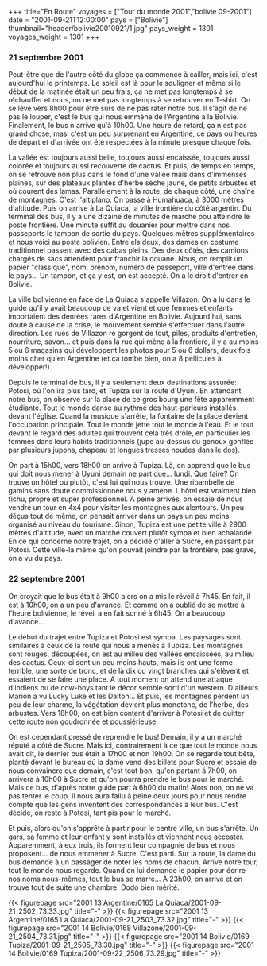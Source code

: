 +++
title="En Route"
voyages = ["Tour du monde 2001","bolivie 09-2001"]
date = "2001-09-21T12:00:00"
pays = ["Bolivie"]
thumbnail="header/bolivie20010921/1.jpg"
pays_weight = 1301
voyages_weight = 1301
+++
### 21 septembre 2001

Peut-être que de l'autre côté du globe ça commence à cailler, mais ici, c'est 
aujourd'hui le printemps. Le soleil est là pour le souligner et même si le début 
de la matinée était un peu frais, ça ne met pas longtemps à se réchauffer et 
nous, on ne met pas longtemps à se retrouver en T-shirt. On se lève vers 8h00 
pour être sûrs de ne pas rater notre bus. Il s'agit de ne pas le louper, c'est 
le bus qui nous emmène de l'Argentine &agrave; la Bolivie. Finalement, le bus 
n'arrive qu'à 10h00. Une heure de retard, ça n'est pas grand chose, masi c'est 
un peu surprenant en Argentine, ce pays où heures de départ et d'arrivée ont 
été respectées à la minute presque chaque fois. 

La vallée est toujours aussi belle, toujours aussi encaissée, toujours aussi 
colorée et toujours aussi recouverte de cactus. Et puis, de temps en temps, 
on se retrouve non plus dans le fond d'une vallée mais dans d'immenses plaines, 
sur des plateaux plantés d'herbe sèche jaune, de petits arbustes et où courent 
des lamas. Parallèlement à la route, de chaque côté, une chaîne de montagnes. 
C'est l'altiplano. On passe à Humahuaca, à 3000 mètres d'altitude. Puis on arrive 
à La Quiaca, la ville frontière du côté argentin. Du terminal des bus, il y 
a une dizaine de minutes de marche pou atteindre le poste frontière. Une minute 
suffit au douanier pour mettre dans nos passeports le tampon de sortie du pays. 
Quelques mètres supplémentaires et nous voici au poste bolivien. Entre els deux, 
des dames en costume traditionnel passent avec des cabas pleins. Des deux côtés, 
des camions chargés de sacs attendent pour franchir la douane. Nous, on remplit 
un papier "classique", nom, prénom, numéro de passeport, ville d'entrée dans 
le pays... Un tampon, et ça y est, on est accepté. On a le droit d'entrer en 
Bolivie.

La ville bolivienne en face de La Quiaca s'appelle Villazon. On a lu dans le 
guide qu'il y avait beaucoup de va et vient et que femmes et enfants importaient 
des denrées rares d'Argentine en Bolivie. Aujourd'hui, sans doute à cause de 
la crise, le mouvement semble s'effectuer dans l'autre direction. Les rues de 
Villazon re gorgent de tout, piles, produits d'entretien, nourriture, savon... 
et puis dans la rue qui mène à la frontière, il y a au moins 5 ou 6 magasins 
qui développent les photos pour 5 ou 6 dollars, deux fois moins cher qu'en Argentine 
(et ça tombe bien, on a 8 pellicules à développer!).

Depuis le terminal de bus, il y a seulement deux destinations assurée: Potosi, 
oú l'on ira plus tard, et Tupiza sur la route d'Uyuni. En attendant notre bus, 
on observe sur la place de ce gros bourg une fête apparemment étudiante. Tout 
le monde danse au rythme des haut-parleurs installés devant l'église. Quand 
la musique s'arrête, la fontaine de la place devient l'occupation principale. 
Tout le monde jette tout le monde à l'eau. Et le tout devant le regard des adultes 
qui trouvent cela très drôle, en particulier les femmes dans leurs habits traditionnels 
(jupe au-dessus du genoux gonflée par plusieurs jupons, chapeau et longues tresses 
nouées dans le dos).

On part à 15h00, vers 18h00 on arrive à Tupiza. Là, on apprend que le bus qui 
doit nous mener à Uyuni demain ne part que... lundi. Que faire? On trouve un 
hôtel ou plutôt, c'est lui qui nous trouve. Une ribambelle de gamins sans doute 
commissionnée nous y amène. L'hôtel est vraiment bien fichu, propre et super 
professionnel. A peine arrivés, on essaie de nous vendre un tour en 4x4 pour 
visiter les montagnes aux alentours. Un peu déçus tout de même, on pensait arriver 
dans un pays un peu moins organisé au niveau du tourisme. Sinon, Tupiza est 
une petite ville à 2900 mètres d'altitude, avec un marché couvert plutôt sympa 
et bien achalandé. En ce qui concerne notre trajet, on a décidé d'aller à Sucre, 
en passant par Potosi. Cette ville-là même qu'on pouvait joindre par la frontière, 
pas grave, on a vu du pays. 

### 22 septembre 2001

On croyait que le bus était à 9h00 alors on a mis le réveil à 7h45. En fait, 
il est à 10h00, on a un peu d'avance. Et comme on a oublié de se mettre à l'heure 
bolivienne, le réveil a en fait sonné à 6h45. On a beaucoup d'avance... 

Le début du trajet entre Tupiza et Potosi est sympa. Les paysages sont similaires 
à ceux de la route qui nous a menés à Tupiza. Les montagnes sont rouges, découpées, 
on est au milieu des vallées encaissées, au milieu des cactus. Ceux-ci sont 
un peu moins hauts, mais ils ont une forme terrible, une sorte de tronc, et 
de là dix ou vingt branches qui s'élèvent et essaient de se faire une place. 
A tout moment on attend une attaque d'indiens ou de cow-boys tant le décor semble 
sorti d'un western. D'ailleurs Marion a vu Lucky Luke et les Dalton... Et puis, 
les montagnes perdent un peu de leur charme, la végétation devient plus monotone, 
de l'herbe, des arbustes. Vers 18h00, on est bien content d'arriver à Potosi 
et de quitter cette route non goudronnée et poussiérieuse.

On est cependant pressé de reprendre le bus! Demain, il y a un marché réputé 
à côté de Sucre. Mais ici, contrairement à ce que tout le monde nous avait dit, 
le dernier bus était à 17h00 et non 19h00. On se regarde tout bête, planté devant 
le bureau oú la dame vend des billets pour Sucre et essaie de nous convaincre 
que demain, c'est tout bon, qu'en partant á 7h00, on arrivera à 10h00 à Sucre 
et qu'on pourra prendre le bus pour le marché. Mais ce bus, d'après notre guide 
part à 6h00 du matin! Alors non, on ne va pas tenter le coup. Il nous aura fallu 
à peine deux jours pour nous rendre compte que les gens inventent des correspondances 
à leur bus. C'est décidé, on reste à Potosi, tant pis pour le marché. 

Et puis, alors qu'on s'apprête à partir pour le centre ville, un bus s'arrête. 
Un gars, sa femme et leur enfant y sont installés et viennent nous accoster. 
Apparemment, à eux trois, ils forment leur compagnie de bus et nous proposent... 
de nous emmener à Sucre. C'est parti. Sur la route, la dame du bus demande à 
un passager de noter les noms de chacun. Arrive notre tour, tout le monde nous 
regarde. Quand on lui demande le papier pour écrire nos noms nous-mêmes, tout 
le bus se marre... A 23h00, on arrive et on trouve tout de suite une chambre. 
Dodo bien mérité.


<div id="TOTO">{{< figurepage src="2001 13 Argentine/0165 La Quiaca/2001-09-21_2502_73.33.jpg" title="-"  >}}
{{< figurepage src="2001 13 Argentine/0165 La Quiaca/2001-09-21_2503_73.32.jpg" title="-"  >}}
{{< figurepage src="2001 14 Bolivie/0168 Villazone/2001-09-21_2504_73.31.jpg" title="-"  >}}
{{< figurepage src="2001 14 Bolivie/0169 Tupiza/2001-09-21_2505_73.30.jpg" title="-"  >}}
{{< figurepage src="2001 14 Bolivie/0169 Tupiza/2001-09-22_2506_73.29.jpg" title="-"  >}}
</DIV>

